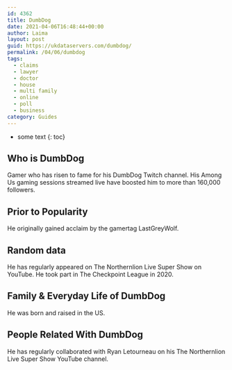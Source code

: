 ```yaml
---
id: 4362
title: DumbDog
date: 2021-04-06T16:48:44+00:00
author: Laima
layout: post
guid: https://ukdataservers.com/dumbdog/
permalink: /04/06/dumbdog
tags:
  - claims
  - lawyer
  - doctor
  - house
  - multi family
  - online
  - poll
  - business
category: Guides
---
```


* some text
{: toc}


## Who is DumbDog
                  
                  
                  
Gamer who has risen to fame for his DumbDog Twitch channel. His Among Us gaming sessions streamed live have boosted him to more than 160,000 followers. 
                  
              
            
              
            
                
                
                
## Prior to Popularity
                  
                  
                  
He originally gained acclaim by the gamertag LastGreyWolf. 
                  
              
            
              
            
                
                
                
## Random data
                  
                  
                  
He has regularly appeared on The Northernlion Live Super Show on YouTube. He took part in The Checkpoint League in 2020.
                  
              
            
              
            
                
                
                
## Family & Everyday Life of DumbDog
                  
                  
                  
He was born and raised in the US.
                  
              
            
              
            
                
                
                
## People Related With DumbDog
                  
                  
                  
He has regularly collaborated with Ryan Letourneau on his The Northernlion Live Super Show YouTube channel. 
                  
              
            
              
            
                
              
            
              
              
            
            
              
            
          
          
          